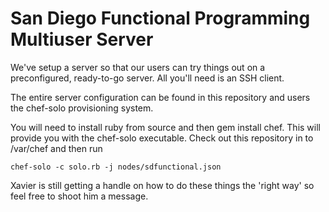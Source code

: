 San Diego Functional Programming Multiuser Server
=================================================

We've setup a server so that our users can try things out on a preconfigured, ready-to-go server. All you'll need is an SSH client.

The entire server configuration can be found in this repository and users the chef-solo provisioning system.

You will need to install ruby from source and then gem install chef. This will provide you with the chef-solo executable. Check out this repository in to /var/chef and then run

    chef-solo -c solo.rb -j nodes/sdfunctional.json

Xavier is still getting a handle on how to do these things the 'right way' so feel free to shoot him a message.